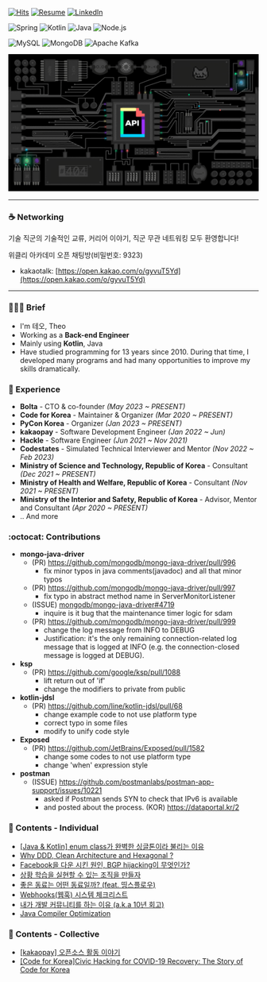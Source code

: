 [![Hits](https://hits.seeyoufarm.com/api/count/incr/badge.svg?url=https%3A%2F%2Fgithub.com%2Fheli-os)](https://hits.seeyoufarm.com)
[![Resume](https://img.shields.io/badge/Resume-orange?style=flat-square&logo=Awesome%20Lists&logoColor=black)](https://resume.dataportal.kr)
[![LinkedIn](https://img.shields.io/badge/LinkedIn-0077b5?style=flat-square&logo=linkedin&logoColor=white&link=https://www.linkedin.com/in/taeyang-jin/)](https://www.linkedin.com/in/taeyang-jin/)

![Spring](https://img.shields.io/badge/-Spring-6DB33F?style=for-the-badge&logo=Spring&logoColor=white)
![Kotlin](https://img.shields.io/badge/Kotlin-B75EA4?style=for-the-badge&logo=kotlin&logoColor=F6891F)
![Java](https://img.shields.io/badge/JAVA-007396?style=for-the-badge&logo=java&logoColor=white)
![Node.js](https://img.shields.io/badge/Node.js-339933?style=for-the-badge&logo=Node.js&logoColor=white)


![MySQL](https://img.shields.io/badge/MySQL-4479A1?style=for-the-badge&logo=MySQL&logoColor=fff)
![MongoDB](https://img.shields.io/badge/MongoDB-47A248?style=for-the-badge&logo=MongoDB&logoColor=fff)
![Apache Kafka](https://img.shields.io/badge/Apache%20Kafka-231F20?style=for-the-badge&logo=Apache%20Kafka&logoColor=white)


<a href="https://github.com/heli-os">
  <img src="./static/hero-image.gif" width="640"/>
</a>

<!--
![Github Stats](https://github-readme-stats.vercel.app/api?username=heli-os&show_icons=true)
<a href="https://opgc.me/#/users/heli-os" target="_blank"><img src="https://api.opgc.me/githubs/users/heli-os/tag/?theme=basic" /></a>
-->

<!--[![Solved.ac profile](http://mazassumnida.wtf/api/mini/generate_badge?boj=ssun)](https://solved.ac/ssun)-->

---

### ☕️ Networking
기술 직군의 기술적인 교류, 커리어 이야기, 직군 무관 네트워킹 모두 환영합니다!

위클리 아카데미 오픈 채팅방(비밀번호: 9323)

- kakaotalk: [https://open.kakao.com/o/gyvuT5Yd](https://open.kakao.com/o/gyvuT5Yd)

---

### 💁🏻‍♂️ Brief
- I'm 테오, Theo
- Working as a **Back-end Engineer**
- Mainly using **Kotlin**, Java
- Have studied programming for 13 years since 2010. During that time, I developed many programs and had many opportunities to improve my skills dramatically.

### 💼 Experience
- **Bolta** - CTO & co-founder *(May 2023 ~ PRESENT)*
- **Code for Korea** - Maintainer & Organizer *(Mar 2020 ~ PRESENT)*
- **PyCon Korea** - Organizer *(Jan 2023 ~ PRESENT)*
- **kakaopay** - Software Development Engineer *(Jan 2022 ~ Jun)*
- **Hackle** - Software Engineer *(Jun 2021 ~ Nov 2021)*
- **Codestates** - Simulated Technical Interviewer and Mentor  *(Nov 2022 ~ Feb 2023)*
- **Ministry of Science and Technology, Republic of Korea** - Consultant *(Dec 2021 ~ PRESENT)*
- **Ministry of Health and Welfare, Republic of Korea** - Consultant *(Nov 2021 ~ PRESENT)*
- **Ministry of the Interior and Safety, Republic of Korea** - Advisor, Mentor and Consultant *(Apr 2020 ~ PRESENT)*
- .. And more

### :octocat: Contributions
- **mongo-java-driver**
  - (PR) https://github.com/mongodb/mongo-java-driver/pull/996
    - fix minor typos in java comments(javadoc) and all that minor typos
  - (PR) https://github.com/mongodb/mongo-java-driver/pull/997
    - fix typo in abstract method name in ServerMonitorListener
  - (ISSUE) [mongodb/mongo-java-driver#4719](https://jira.mongodb.org/browse/JAVA-4719)
    - inquire is it bug that the maintenance timer logic for sdam
  - (PR) https://github.com/mongodb/mongo-java-driver/pull/999
    - change the log message from INFO to DEBUG
    - Justification: it's the only remaining connection-related log message that is logged at INFO (e.g. the connection-closed message is logged at DEBUG).
- **ksp**
  - (PR) https://github.com/google/ksp/pull/1088
    - lift return out of 'if'
    - change the modifiers to private from public 
- **kotlin-jdsl**
  - (PR) https://github.com/line/kotlin-jdsl/pull/68
    - change example code to not use platform type
    - correct typo in some files
    - modify to unify code style
- **Exposed**
  - (PR) https://github.com/JetBrains/Exposed/pull/1582
    - change some codes to not use platform type
    - change 'when' expression style
- **postman**
  - (ISSUE) https://github.com/postmanlabs/postman-app-support/issues/10221
    - asked if Postman sends SYN to check that IPv6 is available
    - and posted about the process. (KOR) https://dataportal.kr/2

### 📄 Contents - Individual
- [[Java & Kotlin] enum class가 완벽한 싱글톤이라 불리는 이유](https://dataportal.kr/54)
- [Why DDD, Clean Architecture and Hexagonal ?](https://dataportal.kr/74)
- [Facebook을 다운 시킨 원인, BGP hijacking이 무엇인가?](https://dataportal.kr/14)
- [상황 학습을 실현할 수 있는 조직을 만들자](https://dataportal.kr/31)
- [좋은 동료는 어떤 동료일까? (feat. 띵스플로우)](https://dataportal.kr/30)
- [Webhooks(웹훅) 시스템 체크리스트](https://dataportal.kr/86)
- [내가 개발 커뮤니티를 하는 이유 (a.k.a 10년 회고)](https://dataportal.kr/89)
- [Java Compiler Optimization](https://dataportal.kr/90)

### 📜 Contents - Collective
- [[kakaopay] 오픈소스 활동 이야기](https://tech.kakaopay.com/post/junior-opensource)
- [[Code for Korea]Civic Hacking for COVID-19 Recovery: The Story of Code for Korea](https://codeforall.org/2022/09/06/civic-hacking-for-covid-19-recovery-the-story-of-code-for-korea)
